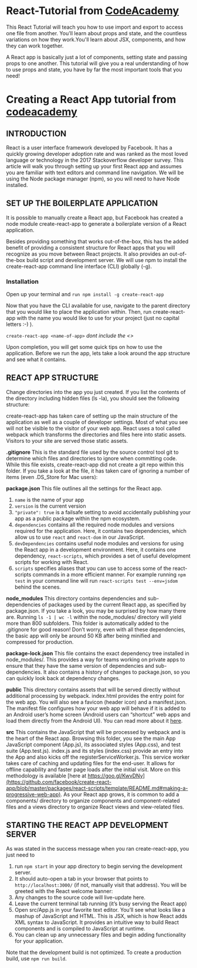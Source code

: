 # React-Tutorial from [CodeAcademy](https://www.codecademy.com/)

This React Tutorial will teach you how to use import and export to access one file from another. You'll learn about props and state, and the countless variations on how they work.You'll learn about JSX, components, and how they can work together.

A React app is basically just a lot of components, setting state and passing props to one another. This tutorial will give you a real understanding of how to use props and state, you have by far the most important tools that you need!


# Creating a React App tutorial from [codeacademy](https://www.codecademy.com/articles/how-to-create-a-react-app)


## INTRODUCTION
React is a user interface framework developed by Facebook. It has a quickly growing developer adoption rate and was ranked as the most loved language or technology in the 2017 Stackoverflow developer survey. This article will walk you through setting up your first React app and assumes you are familiar with text editors and command line navigation. We will be using the Node package manager (npm), so you will need to have Node installed.


## SET UP THE BOILERPLATE APPLICATION
It is possible to manually create a React app, but Facebook has created a node module create-react-app to generate a boilerplate version of a React application.

Besides providing something that works out-of-the-box, this has the added benefit of providing a consistent structure for React apps that you will recognize as you move between React projects. It also provides an out-of-the-box build script and development server. We will use npm to install the create-react-app command line interface (CLI) globally (-g).

### Installation
Open up your terminal and `run npm install -g create-react-app`

Now that you have the CLI available for use, navigate to the parent directory that you would like to place the application within. Then, run create-react-app with the name you would like to use for your project (just no capital letters :-) ).

`create-react-app <name-of-app>` *dont include the <>*

Upon completion, you will get some quick tips on how to use the application. Before we run the app, lets take a look around the app structure and see what it contains.


## REACT APP STRUCTURE
Change directories into the app you just created. If you list the contents of the directory including hidden files (ls -la), you should see the following structure:

create-react-app has taken care of setting up the main structure of the application as well as a couple of developer settings. Most of what you see will not be visible to the visitor of your web app. React uses a tool called webpack which transforms the directories and files here into static assets. Visitors to your site are served those static assets.

**.gitignore** This is the standard file used by the source control tool git to determine which files and directories to ignore when committing code. While this file exists, create-react-app did not create a git repo within this folder. If you take a look at the file, it has taken care of ignoring a number of items (even .DS_Store for Mac users):

**package.json** This file outlines all the settings for the React app.

1. `name` is the name of your app
2. `version` is the current version
3. `"private": true` is a failsafe setting to avoid accidentally publishing your app as a public package within the npm ecosystem.
4. `dependencies` contains all the required node modules and versions required for the application. Here, it contains two dependencies, which allow us to use `react` and `react-dom` in our JavaScript. 
5. `devDependencies` contains useful node modules and versions for using the React app in a development environment. Here, it contains one dependency, `react-scripts`, which provides a set of useful development scripts for working with React.
6. `scripts` specifies aliases that you can use to access some of the react-scripts commands in a more efficient manner. For example running `npm test` in your command line will run `react-scripts test --env=jsdom` behind the scenes.

**node_modules** This directory contains dependencies and sub-dependencies of packages used by the current React app, as specified by package.json. If you take a look, you may be surprised by how many there are. Running `ls -1 | wc -l` within the node_modules/ directory will yield more than 800 subfolders. This folder is automatically added to the .gitignore for good reason! Don’t worry, even with all these dependencies, the basic app will only be around 50 KB after being minified and compressed for production.

**package-lock.json** This file contains the exact dependency tree installed in node_modules/. This provides a way for teams working on private apps to ensure that they have the same version of dependencies and sub-dependencies. It also contains a history of changes to package.json, so you can quickly look back at dependency changes.

**public** This directory contains assets that will be served directly without additional processing by webpack. index.html provides the entry point for the web app. You will also see a favicon (header icon) and a manifest.json. The manifest file configures how your web app will behave if it is added to an Android user’s home screen (Android users can “shortcut” web apps and load them directly from the Android UI). You can read more about it [here](https://developers.google.com/web/fundamentals/engage-and-retain/web-app-manifest/).

**src** This contains the JavaScript that will be processed by webpack and is the heart of the React app. Browsing this folder, you see the main App JavaScript component (App.js), its associated styles (App.css), and test suite (App.test.js). index.js and its styles (index.css) provide an entry into the App and also kicks off the registerServiceWorker.js. This service worker takes care of caching and updating files for the end-user. It allows for offline capability and faster page loads after the initial visit. More on this methodology is available [here at https://goo.gl/KwvDNy](https://github.com/facebook/create-react-app/blob/master/packages/react-scripts/template/README.md#making-a-progressive-web-app). As your React app grows, it is common to add a components/ directory to organize components and component-related files and a views directory to organize React views and view-related files.


## STARTING THE REACT APP DEVELOPMENT SERVER
As was stated in the success message when you ran create-react-app, you just need to 
1. run `npm start` in your app directory to begin serving the development server. 
2. It should auto-open a tab in your browser that points to `http://localhost:3000/` (if not, manually visit that address). You will be greeted with the React welcome banner:
3. Any changes to the source code will live-update here. 
4. Leave the current terminal tab running (it’s busy serving the React app) 
5. Open src/App.js in your favorite text editor. You’ll see what looks like a mashup of JavaScript and HTML. This is JSX, which is how React adds XML syntax to JavaScript. It provides an intuitive way to build React components and is compiled to JavaScript at runtime. 
6. You can clean up any unnecessary files and begin adding functionality for your application.

Note that the development build is not optimized.
To create a production build, use `npm run build`.
